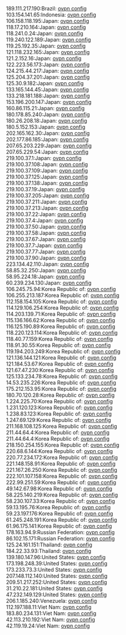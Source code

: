 189.111.217.190:Brazil: [ovpn config](vpn/189_111_217_190.ovpn)  
103.154.141.65:Indonesia: [ovpn config](vpn/103_154_141_65.ovpn)  
106.158.118.195:Japan: [ovpn config](vpn/106_158_118_195.ovpn)  
118.17.210.164:Japan: [ovpn config](vpn/118_17_210_164.ovpn)  
118.241.0.24:Japan: [ovpn config](vpn/118_241_0_24.ovpn)  
119.240.122.189:Japan: [ovpn config](vpn/119_240_122_189.ovpn)  
119.25.192.35:Japan: [ovpn config](vpn/119_25_192_35.ovpn)  
121.118.232.165:Japan: [ovpn config](vpn/121_118_232_165.ovpn)  
121.2.152.16:Japan: [ovpn config](vpn/121_2_152_16.ovpn)  
122.223.56.173:Japan: [ovpn config](vpn/122_223_56_173.ovpn)  
124.215.44.217:Japan: [ovpn config](vpn/124_215_44_217.ovpn)  
125.204.37.201:Japan: [ovpn config](vpn/125_204_37_201.ovpn)  
125.30.9.182:Japan: [ovpn config](vpn/125_30_9_182.ovpn)  
133.165.144.45:Japan: [ovpn config](vpn/133_165_144_45.ovpn)  
133.218.181.188:Japan: [ovpn config](vpn/133_218_181_188.ovpn)  
153.196.200.147:Japan: [ovpn config](vpn/153_196_200_147.ovpn)  
160.86.115.21:Japan: [ovpn config](vpn/160_86_115_21.ovpn)  
180.178.85.240:Japan: [ovpn config](vpn/180_178_85_240.ovpn)  
180.26.208.18:Japan: [ovpn config](vpn/180_26_208_18.ovpn)  
180.5.152.153:Japan: [ovpn config](vpn/180_5_152_153.ovpn)  
202.165.162.30:Japan: [ovpn config](vpn/202_165_162_30.ovpn)  
202.177.86.185:Japan: [ovpn config](vpn/202_177_86_185.ovpn)  
207.65.203.229:Japan: [ovpn config](vpn/207_65_203_229.ovpn)  
207.65.229.54:Japan: [ovpn config](vpn/207_65_229_54.ovpn)  
219.100.37.1:Japan: [ovpn config](vpn/219_100_37_1.ovpn)  
219.100.37.108:Japan: [ovpn config](vpn/219_100_37_108.ovpn)  
219.100.37.109:Japan: [ovpn config](vpn/219_100_37_109.ovpn)  
219.100.37.125:Japan: [ovpn config](vpn/219_100_37_125.ovpn)  
219.100.37.138:Japan: [ovpn config](vpn/219_100_37_138.ovpn)  
219.100.37.19:Japan: [ovpn config](vpn/219_100_37_19.ovpn)  
219.100.37.205:Japan: [ovpn config](vpn/219_100_37_205.ovpn)  
219.100.37.211:Japan: [ovpn config](vpn/219_100_37_211.ovpn)  
219.100.37.213:Japan: [ovpn config](vpn/219_100_37_213.ovpn)  
219.100.37.22:Japan: [ovpn config](vpn/219_100_37_22.ovpn)  
219.100.37.4:Japan: [ovpn config](vpn/219_100_37_4.ovpn)  
219.100.37.50:Japan: [ovpn config](vpn/219_100_37_50.ovpn)  
219.100.37.58:Japan: [ovpn config](vpn/219_100_37_58.ovpn)  
219.100.37.67:Japan: [ovpn config](vpn/219_100_37_67.ovpn)  
219.100.37.7:Japan: [ovpn config](vpn/219_100_37_7.ovpn)  
219.100.37.77:Japan: [ovpn config](vpn/219_100_37_77.ovpn)  
219.100.37.90:Japan: [ovpn config](vpn/219_100_37_90.ovpn)  
223.134.42.110:Japan: [ovpn config](vpn/223_134_42_110.ovpn)  
58.85.32.250:Japan: [ovpn config](vpn/58_85_32_250.ovpn)  
58.95.224.18:Japan: [ovpn config](vpn/58_95_224_18.ovpn)  
60.239.234.130:Japan: [ovpn config](vpn/60_239_234_130.ovpn)  
106.245.75.94:Korea Republic of: [ovpn config](vpn/106_245_75_94.ovpn)  
106.255.213.187:Korea Republic of: [ovpn config](vpn/106_255_213_187.ovpn)  
112.158.154.105:Korea Republic of: [ovpn config](vpn/112_158_154_105.ovpn)  
114.129.106.254:Korea Republic of: [ovpn config](vpn/114_129_106_254.ovpn)  
114.203.139.71:Korea Republic of: [ovpn config](vpn/114_203_139_71.ovpn)  
115.136.166.62:Korea Republic of: [ovpn config](vpn/115_136_166_62.ovpn)  
116.125.190.89:Korea Republic of: [ovpn config](vpn/116_125_190_89.ovpn)  
118.220.123.114:Korea Republic of: [ovpn config](vpn/118_220_123_114.ovpn)  
118.40.77.159:Korea Republic of: [ovpn config](vpn/118_40_77_159.ovpn)  
118.91.30.55:Korea Republic of: [ovpn config](vpn/118_91_30_55.ovpn)  
119.194.203.249:Korea Republic of: [ovpn config](vpn/119_194_203_249.ovpn)  
121.136.144.121:Korea Republic of: [ovpn config](vpn/121_136_144_121.ovpn)  
121.184.53.67:Korea Republic of: [ovpn config](vpn/121_184_53_67.ovpn)  
121.67.47.230:Korea Republic of: [ovpn config](vpn/121_67_47_230.ovpn)  
125.133.234.78:Korea Republic of: [ovpn config](vpn/125_133_234_78.ovpn)  
14.53.235.226:Korea Republic of: [ovpn config](vpn/14_53_235_226.ovpn)  
175.212.153.95:Korea Republic of: [ovpn config](vpn/175_212_153_95.ovpn)  
180.70.120.28:Korea Republic of: [ovpn config](vpn/180_70_120_28.ovpn)  
1.224.225.70:Korea Republic of: [ovpn config](vpn/1_224_225_70.ovpn)  
1.231.120.123:Korea Republic of: [ovpn config](vpn/1_231_120_123.ovpn)  
1.238.83.123:Korea Republic of: [ovpn config](vpn/1_238_83_123.ovpn)  
1.247.69.129:Korea Republic of: [ovpn config](vpn/1_247_69_129.ovpn)  
211.168.108.125:Korea Republic of: [ovpn config](vpn/211_168_108_125.ovpn)  
211.44.64.4:Korea Republic of: [ovpn config](vpn/211_44_64_4.ovpn)  
211.44.64.4:Korea Republic of: [ovpn config](vpn/211_44_64_4.ovpn)  
218.150.254.155:Korea Republic of: [ovpn config](vpn/218_150_254_155.ovpn)  
220.68.6.144:Korea Republic of: [ovpn config](vpn/220_68_6_144.ovpn)  
220.77.234.172:Korea Republic of: [ovpn config](vpn/220_77_234_172.ovpn)  
221.148.158.91:Korea Republic of: [ovpn config](vpn/221_148_158_91.ovpn)  
221.167.26.250:Korea Republic of: [ovpn config](vpn/221_167_26_250.ovpn)  
222.101.107.158:Korea Republic of: [ovpn config](vpn/222_101_107_158.ovpn)  
222.99.251.59:Korea Republic of: [ovpn config](vpn/222_99_251_59.ovpn)  
49.142.67.98:Korea Republic of: [ovpn config](vpn/49_142_67_98.ovpn)  
58.225.140.219:Korea Republic of: [ovpn config](vpn/58_225_140_219.ovpn)  
58.230.107.33:Korea Republic of: [ovpn config](vpn/58_230_107_33.ovpn)  
59.13.195.76:Korea Republic of: [ovpn config](vpn/59_13_195_76.ovpn)  
59.23.197.176:Korea Republic of: [ovpn config](vpn/59_23_197_176.ovpn)  
61.245.248.191:Korea Republic of: [ovpn config](vpn/61_245_248_191.ovpn)  
61.96.175.141:Korea Republic of: [ovpn config](vpn/61_96_175_141.ovpn)  
178.163.94.9:Russian Federation: [ovpn config](vpn/178_163_94_9.ovpn)  
86.102.15.171:Russian Federation: [ovpn config](vpn/86_102_15_171.ovpn)  
125.24.161.151:Thailand: [ovpn config](vpn/125_24_161_151.ovpn)  
184.22.33.93:Thailand: [ovpn config](vpn/184_22_33_93.ovpn)  
139.180.147.96:United States: [ovpn config](vpn/139_180_147_96.ovpn)  
173.198.248.39:United States: [ovpn config](vpn/173_198_248_39.ovpn)  
173.233.73.3:United States: [ovpn config](vpn/173_233_73_3.ovpn)  
207.148.112.140:United States: [ovpn config](vpn/207_148_112_140.ovpn)  
209.51.217.252:United States: [ovpn config](vpn/209_51_217_252.ovpn)  
31.210.22.181:United States: [ovpn config](vpn/31_210_22_181.ovpn)  
47.232.149.129:United States: [ovpn config](vpn/47_232_149_129.ovpn)  
206.1.185.240:Venezuela: [ovpn config](vpn/206_1_185_240.ovpn)  
112.197.188.11:Viet Nam: [ovpn config](vpn/112_197_188_11.ovpn)  
183.80.234.131:Viet Nam: [ovpn config](vpn/183_80_234_131.ovpn)  
42.113.210.192:Viet Nam: [ovpn config](vpn/42_113_210_192.ovpn)  
42.119.19.24:Viet Nam: [ovpn config](vpn/42_119_19_24.ovpn)  
